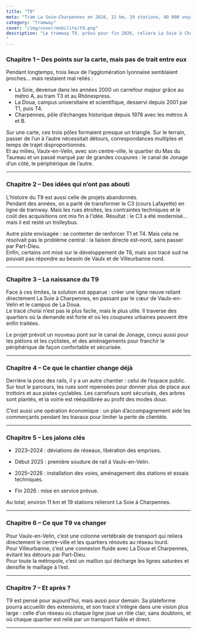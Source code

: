 ```yaml
---
title: "T9"
meta: "Tram La Soie–Charpennes en 2026, 11 km, 19 stations, 40 000 voyageurs/jour, pont sur le canal et meilleur maillage est-nord."
category: "tramway"
cover: "/img/cover/mobilite/t9.png"
description: "Le tramway T9, prévu pour fin 2026, reliera La Soie à Charpennes via le centre de Vaulx-en-Velin et le campus de La Doua, sur 11 km et 19 stations. Il offrira une liaison directe est–nord évitant Part-Dieu, avec un nouveau pont sur le canal de Jonage et des aménagements urbains favorisant piétons et cyclistes. Objectif : 40 000 voyageurs/jour, désaturation des lignes existantes et meilleur maillage des transports dans l’est de la métropole.
"
---
```


### Chapitre 1 – Des points sur la carte, mais pas de trait entre eux

Pendant longtemps, trois lieux de l’agglomération lyonnaise semblaient proches… mais restaient mal reliés :

-   La Soie, devenue dans les années 2000 un carrefour majeur grâce au métro A, au tram T3 et au Rhônexpress.  
-   La Doua, campus universitaire et scientifique, desservi depuis 2001 par T1, puis T4.  
-   Charpennes, pôle d’échanges historique depuis 1978 avec les métros A et B.  

Sur une carte, ces trois pôles formaient presque un triangle. Sur le terrain, passer de l’un à l’autre nécessitait détours, correspondances multiples et temps de trajet disproportionnés.  
Et au milieu, Vaulx-en-Velin, avec son centre-ville, le quartier du Mas du Taureau et un passé marqué par de grandes coupures : le canal de Jonage d’un côté, le périphérique de l’autre.

----------

### Chapitre 2 – Des idées qui n’ont pas abouti

L’histoire du T9 est aussi celle de projets abandonnés.  
Pendant des années, on a parlé de transformer le C3 (cours Lafayette) en ligne de tramway. Mais les rues étroites, les contraintes techniques et le coût des acquisitions ont mis fin à l’idée. Résultat : le C3 a été modernisé… mais il est resté un trolleybus.

Autre piste envisagée : se contenter de renforcer T1 et T4. Mais cela ne résolvait pas le problème central : la liaison directe est–nord, sans passer par Part-Dieu.  
Enfin, certains ont misé sur le développement de T6, mais son tracé sud ne pouvait pas répondre au besoin de Vaulx et de Villeurbanne nord.

----------

### Chapitre 3 – La naissance du T9

Face à ces limites, la solution est apparue : créer une ligne neuve reliant directement La Soie à Charpennes, en passant par le cœur de Vaulx-en-Velin et le campus de La Doua.  
Le tracé choisi n’est pas le plus facile, mais le plus utile. Il traverse des quartiers où la demande est forte et où les coupures urbaines peuvent être enfin traitées.

Le projet prévoit un nouveau pont sur le canal de Jonage, conçu aussi pour les piétons et les cyclistes, et des aménagements pour franchir le périphérique de façon confortable et sécurisée.

----------

### Chapitre 4 – Ce que le chantier change déjà

Derrière la pose des rails, il y a un autre chantier : celui de l’espace public.  
Sur tout le parcours, les rues sont repensées pour donner plus de place aux trottoirs et aux pistes cyclables. Les carrefours sont sécurisés, des arbres sont plantés, et la voirie est rééquilibrée au profit des modes doux.

C’est aussi une opération économique : un plan d’accompagnement aide les commerçants pendant les travaux pour limiter la perte de clientèle.

----------

### Chapitre 5 – Les jalons clés

-   2023–2024 : déviations de réseaux, libération des emprises.  
      
    
-   Début 2025 : première soudure de rail à Vaulx-en-Velin.  
      
    
-   2025–2026 : installation des voies, aménagement des stations et essais techniques.  
      
    
-   Fin 2026 : mise en service prévue.  
      
    

Au total, environ 11 km et 19 stations relieront La Soie à Charpennes.

----------

### Chapitre 6 – Ce que T9 va changer

Pour Vaulx-en-Velin, c’est une colonne vertébrale de transport qui reliera directement le centre-ville et les quartiers rénovés au réseau lourd.  
Pour Villeurbanne, c’est une connexion fluide avec La Doua et Charpennes, évitant les détours par Part-Dieu.  
Pour toute la métropole, c’est un maillon qui décharge les lignes saturées et densifie le maillage à l’est.

----------

### Chapitre 7 – Et après ?

T9 est pensé pour aujourd’hui, mais aussi pour demain. Sa plateforme pourra accueillir des extensions, et son tracé s’intègre dans une vision plus large : celle d’un réseau où chaque ligne joue un rôle clair, sans doublons, et où chaque quartier est relié par un transport fiable et direct.

---
